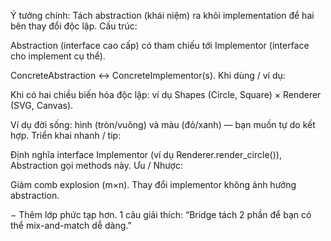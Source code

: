 Ý tưởng chính: Tách abstraction (khái niệm) ra khỏi implementation để hai bên thay đổi độc lập.
Cấu trúc:

Abstraction (interface cao cấp) có tham chiếu tới Implementor (interface cho implement cụ thể).

ConcreteAbstraction ↔ ConcreteImplementor(s).
Khi dùng / ví dụ:

Khi có hai chiều biến hóa độc lập: ví dụ Shapes (Circle, Square) × Renderer (SVG, Canvas).

Ví dụ đời sống: hình (tròn/vuông) và màu (đỏ/xanh) — bạn muốn tự do kết hợp.
Triển khai nhanh / tip:

Định nghĩa interface Implementor (ví dụ Renderer.render_circle()), Abstraction gọi methods này.
Ưu / Nhược:

Giảm comb explosion (m×n). Thay đổi implementor không ảnh hưởng abstraction.

− Thêm lớp phức tạp hơn.
1 câu giải thích: “Bridge tách 2 phần để bạn có thể mix-and-match dễ dàng.”